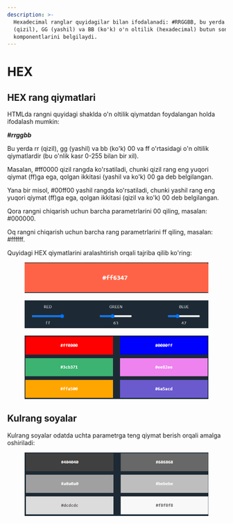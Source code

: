 ```yaml
---
description: >-
  Hexadecimal ranglar quyidagilar bilan ifodalanadi: #RRGGBB, bu yerda RR
  (qizil), GG (yashil) va BB (ko'k) o'n oltilik (hexadecimal) butun sonlar rang
  komponentlarini belgilaydi.
---
```


# HEX

## HEX rang qiymatlari

HTMLda rangni quyidagi shaklda o'n oltilik qiymatdan foydalangan holda ifodalash mumkin:

**#**_**rrggbb**_

Bu yerda rr (qizil), gg (yashil) va bb (ko'k) 00 va ff o'rtasidagi o'n oltilik qiymatlardir (bu o'nlik kasr 0-255 bilan bir xil).

Masalan, #ff0000 qizil rangda ko'rsatiladi, chunki qizil rang eng yuqori qiymat (ff)ga ega, qolgan ikkitasi (yashil va ko'k) 00 ga deb belgilangan.

Yana bir misol, #00ff00 yashil rangda ko'rsatiladi, chunki yashil rang eng yuqori qiymat (ff)ga ega, qolgan ikkitasi (qizil va ko'k) 00 deb belgilangan.

Qora rangni chiqarish uchun barcha parametrlarini 00 qiling, masalan: #000000.

Oq rangni chiqarish uchun barcha rang parametrlarini ff qiling, masalan: #ffffff.

Quyidagi HEX qiymatlarini aralashtirish orqali tajriba qilib ko'ring:

<figure><img src="../../../.gitbook/assets/image (781).png" alt=""><figcaption></figcaption></figure>

<figure><img src="../../../.gitbook/assets/image (376).png" alt=""><figcaption></figcaption></figure>

<figure><img src="../../../.gitbook/assets/image (419).png" alt=""><figcaption></figcaption></figure>

## Kulrang soyalar

Kulrang soyalar odatda uchta parametrga teng qiymat berish orqali amalga oshiriladi:

<figure><img src="../../../.gitbook/assets/image (430).png" alt=""><figcaption></figcaption></figure>
